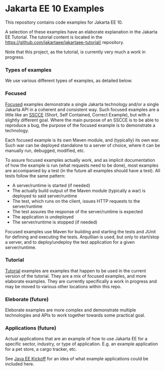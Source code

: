 # Jakarta EE 10 Examples


This repository contains code examples for Jakarta EE 10.

A selection of these examples have an elaborate explanation in the Jakarta EE Tutorial. The tutorial content is located in the 
https://github.com/jakartaee/jakartaee-tutorial/ repository.

Note that this project, as the tutorial, is currently very much a work in progress.

### Types of examples

We use various different types of examples, as detailed below.

### Focused

[Focused](focused/README.md) examples demonstrate a single Jakarta technology and/or a single Jakarta API in a coherent and consistent way. 
Such focused examples are a little like an [SSCCE](http://sscce.org) (Short, Self Contained, Correct Example), 
but with a slightly different goal. Where the main purpose of an SSCCE is to be able to reproduce a bug, the purpose
of the focused example is to demonstrate a technology.

Each focused example is its own Maven module, and (typically) its own war. Such war can be deployed standalone to a server of choice, where it can be manually run, debugged, modified, etc.

To assure focused examples actually work, and as implicit documentation of how the example is run (what requests need to be done), most examples are accompanied by a test (in the future all examples should have a test). All tests follow the same pattern:

* A server/runtime is started (if needed)
* The actually build output of the Maven module (typically a war) is deployed to said server/runtime
* The test, which runs on the client, issues HTTP requests to the server/runtime
* The test assures the response of the server/runtime is expected
* The application is undeployed
* The server/runtime is stopped (if needed)

Focused examples use Maven for building and starting the tests and JUnit for defining and executing the tests. Arquillian is used, but only to start/stop a server, and to deploy/undeploy the test application for a given server/runtime.


### Tutorial

[Tutorial](tutorial/README.md) examples are examples that happen to be used in the current version of the tutorial. They are a mix of focused examples, and more elaborate examples. They are currently specifically a work in progress and may be moved to various other locations within this repo.

### Eleborate (future)

Eleborate examples are more complex and demonstrate multiple technologies and APIs to work together towards some practical goal.

### Applications (future)

Actual applications that are an example of how to use Jakarta EE for a specific sector, industry, or type of application. E.g. an example application for a pet store, a cargo tracker, etc.

See [Java EE Kickoff](https://github.com/javaeekickoff) for an idea of what example applications could be included here.
